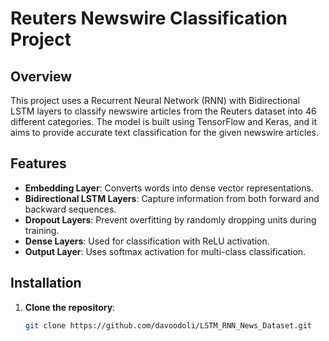 # Reuters Newswire Classification Project

## Overview
This project uses a Recurrent Neural Network (RNN) with Bidirectional LSTM layers to classify newswire articles from the Reuters dataset into 46 different categories. The model is built using TensorFlow and Keras, and it aims to provide accurate text classification for the given newswire articles.

## Features
- **Embedding Layer**: Converts words into dense vector representations.
- **Bidirectional LSTM Layers**: Capture information from both forward and backward sequences.
- **Dropout Layers**: Prevent overfitting by randomly dropping units during training.
- **Dense Layers**: Used for classification with ReLU activation.
- **Output Layer**: Uses softmax activation for multi-class classification.

## Installation
1. **Clone the repository**:
   ```bash
   git clone https://github.com/davoodoli/LSTM_RNN_News_Dataset.git
